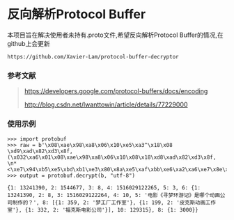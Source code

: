 # 反向解析Protocol Buffer

本项目旨在解决使用者未持有.proto文件,希望反向解析Protocol Buffer的情况,在github上会更新

    https://github.com/Xavier-Lam/protocol-buffer-decryptor

### 参考文献
> https://developers.google.com/protocol-buffers/docs/encoding
> 
> http://blog.csdn.net/lwanttowin/article/details/77229000

### 使用示例

    >>> import protobuf
    >>> raw = b'\x08\xae\x98\xa8\x06\x10\xe5\xa3^\x18\x08 \xd9\xad\x82\xd3\x8f,(\x032\xa6\x01\x08\xae\x98\xa8\x06\x10\x08\x18\xd8\xad\x82\xd3\x8f, \n*<\xe7\x94\xb5\xe5\xbd\xb1\xe3\x80\x8a\xe5\xaf\xbb\xe6\xa2\xa6\xe7\x8e\xaf\xe6\xb8\xb8\xe8\xae\xb0\xe3\x80\x8b\xe6\x98\xaf\xe5\x93\xaa\xe4\xb8\xaa\xe5\x8a\xa8\xe7\x94\xbb\xe5\x85\xac\xe5\x8f\xb8\xe5\x88\xb6\xe4\xbd\x9c\xe7\x9a\x84\xef\xbc\x9fB\x17\x08\xe7\x02\x12\x12\xe6\xa2\xa6\xe5\xb7\xa5\xe5\x8e\x82\xe5\xb7\xa5\xe4\xbd\x9c\xe5\xae\xa4B\x1d\x08\xc7\x01\x12\x18\xe7\x9a\xae\xe5\x85\x8b\xe6\x96\xaf\xe5\x8a\xa8\xe7\x94\xbb\xe5\xb7\xa5\xe4\xbd\x9c\xe5\xae\xa4B\x1a\x08\xcc\x02\x12\x15\xe7\xa6\x8f\xe5\x85\x8b\xe6\x96\xaf\xe7\x94\xb5\xe5\xbd\xb1\xe5\x85\xac\xe5\x8f\xb8P\xa3\xf2\x07B\x03\x08\xb8\x17'
    >>> output = protobuf.decrypt(b, "utf-8")
    
    {1: 13241390, 2: 1544677, 3: 8, 4: 1516029122265, 5: 3, 6: {1: 13241390, 2: 8, 3: 1516029122264, 4: 10, 5: '电影《寻梦环游记》是哪个动画公司制作的？', 8: [{1: 359, 2: '梦工厂工作室'}, {1: 199, 2: '皮克斯动画工作室'}, {1: 332, 2: '福克斯电影公司'}], 10: 129315}, 8: {1: 3000}}